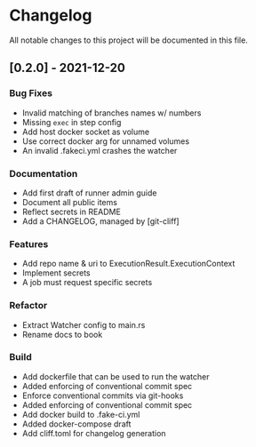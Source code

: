 # Changelog
All notable changes to this project will be documented in this file.

## [0.2.0] - 2021-12-20

### Bug Fixes

- Invalid matching of branches names w/ numbers
- Missing `exec` in step config
- Add host docker socket as volume
- Use correct docker arg for unnamed volumes
- An invalid .fakeci.yml crashes the watcher

### Documentation

- Add first draft of runner admin guide
- Document all public items
- Reflect secrets in README
- Add a CHANGELOG, managed by [git-cliff]

### Features

- Add repo name & uri to ExecutionResult.ExecutionContext
- Implement secrets
- A job must request specific secrets

### Refactor

- Extract Watcher config to main.rs
- Rename docs to book

### Build

- Add dockerfile that can be used to run the watcher
- Added enforcing of conventional commit spec
- Enforce conventional commits via git-hooks
- Added enforcing of conventional commit spec
- Add docker build to .fake-ci.yml
- Added docker-compose draft
- Add cliff.toml for changelog generation

<!-- generated by git-cliff -->
